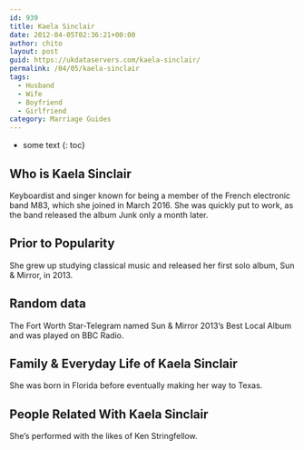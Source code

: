 ```yaml
---
id: 939
title: Kaela Sinclair
date: 2012-04-05T02:36:21+00:00
author: chito
layout: post
guid: https://ukdataservers.com/kaela-sinclair/
permalink: /04/05/kaela-sinclair
tags:
  - Husband
  - Wife
  - Boyfriend
  - Girlfriend
category: Marriage Guides
---
```


* some text
{: toc}
          
          
## Who is  Kaela Sinclair
                  
                  
                  
Keyboardist and singer known for being a member of the French electronic band M83, which she joined in March 2016. She was quickly put to work, as the band released the album Junk only a month later.
                  
                
                
                
## Prior to Popularity 
                  
                  
                  
She grew up studying classical music and released her first solo album, Sun & Mirror, in 2013.
                  
                
                
                
## Random data 
                  
                  
                  
The Fort Worth Star-Telegram named Sun & Mirror 2013&#8217;s Best Local Album and was played on BBC Radio.
                  
                
                
                
## Family & Everyday Life of Kaela Sinclair
                  
                  
                  
She was born in Florida before eventually making her way to Texas.
                  
                
                
                
## People Related With  Kaela Sinclair
                  
                  
                  
She&#8217;s performed with the likes of Ken Stringfellow.
                  
                
              
            
          
          
          
    
    
  
